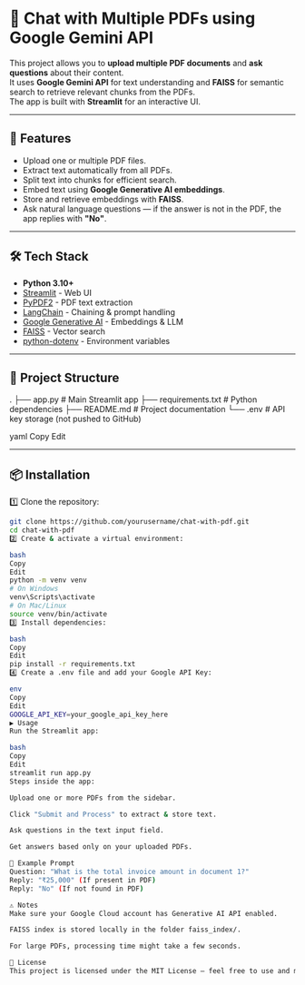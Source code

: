 # 📄 Chat with Multiple PDFs using Google Gemini API

This project allows you to **upload multiple PDF documents** and **ask questions** about their content.  
It uses **Google Gemini API** for text understanding and **FAISS** for semantic search to retrieve relevant chunks from the PDFs.  
The app is built with **Streamlit** for an interactive UI.

---

## 🚀 Features
- Upload one or multiple PDF files.
- Extract text automatically from all PDFs.
- Split text into chunks for efficient search.
- Embed text using **Google Generative AI embeddings**.
- Store and retrieve embeddings with **FAISS**.
- Ask natural language questions — if the answer is not in the PDF, the app replies with **"No"**.

---

## 🛠️ Tech Stack
- **Python 3.10+**
- [Streamlit](https://streamlit.io/) - Web UI
- [PyPDF2](https://pypi.org/project/PyPDF2/) - PDF text extraction
- [LangChain](https://www.langchain.com/) - Chaining & prompt handling
- [Google Generative AI](https://cloud.google.com/vertex-ai/generative-ai) - Embeddings & LLM
- [FAISS](https://github.com/facebookresearch/faiss) - Vector search
- [python-dotenv](https://pypi.org/project/python-dotenv/) - Environment variables

---

## 📂 Project Structure
.
├── app.py # Main Streamlit app
├── requirements.txt # Python dependencies
├── README.md # Project documentation
└── .env # API key storage (not pushed to GitHub)

yaml
Copy
Edit

---

## 📦 Installation
1️⃣ Clone the repository:
```bash
git clone https://github.com/yourusername/chat-with-pdf.git
cd chat-with-pdf
2️⃣ Create & activate a virtual environment:

bash
Copy
Edit
python -m venv venv
# On Windows
venv\Scripts\activate
# On Mac/Linux
source venv/bin/activate
3️⃣ Install dependencies:

bash
Copy
Edit
pip install -r requirements.txt
4️⃣ Create a .env file and add your Google API Key:

env
Copy
Edit
GOOGLE_API_KEY=your_google_api_key_here
▶️ Usage
Run the Streamlit app:

bash
Copy
Edit
streamlit run app.py
Steps inside the app:

Upload one or more PDFs from the sidebar.

Click "Submit and Process" to extract & store text.

Ask questions in the text input field.

Get answers based only on your uploaded PDFs.

📌 Example Prompt
Question: "What is the total invoice amount in document 1?"
Reply: "₹25,000" (If present in PDF)
Reply: "No" (If not found in PDF)

⚠️ Notes
Make sure your Google Cloud account has Generative AI API enabled.

FAISS index is stored locally in the folder faiss_index/.

For large PDFs, processing time might take a few seconds.

📜 License
This project is licensed under the MIT License — feel free to use and modify.